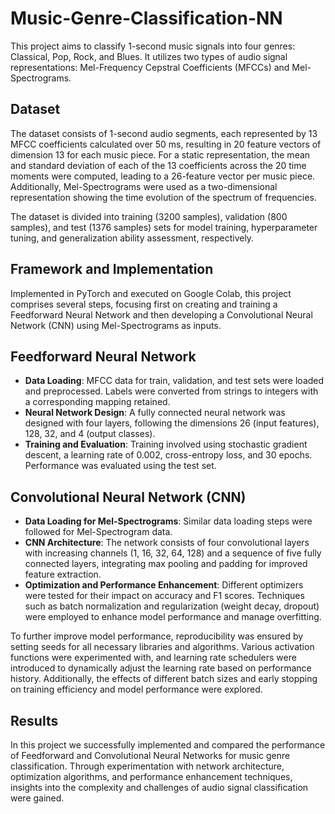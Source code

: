 # Music-Genre-Classification-NN
This project aims to classify 1-second music signals into four genres: Classical, Pop, Rock, and Blues. It utilizes two types of audio signal representations: Mel-Frequency Cepstral Coefficients (MFCCs) and Mel-Spectrograms.

## Dataset
The dataset consists of 1-second audio segments, each represented by 13 MFCC coefficients calculated over 50 ms, resulting in 20 feature vectors of dimension 13 for each music piece. For a static representation, the mean and standard deviation of each of the 13 coefficients across the 20 time moments were computed, leading to a 26-feature vector per music piece. Additionally, Mel-Spectrograms were used as a two-dimensional representation showing the time evolution of the spectrum of frequencies.

The dataset is divided into training (3200 samples), validation (800 samples), and test (1376 samples) sets for model training, hyperparameter tuning, and generalization ability assessment, respectively.

## Framework and Implementation
Implemented in PyTorch and executed on Google Colab, this project comprises several steps, focusing first on creating and training a Feedforward Neural Network and then developing a Convolutional Neural Network (CNN) using Mel-Spectrograms as inputs.

## Feedforward Neural Network
* **Data Loading**: MFCC data for train, validation, and test sets were loaded and preprocessed. Labels were converted from strings to integers with a corresponding mapping retained.
* **Neural Network Design**: A fully connected neural network was designed with four layers, following the dimensions 26 (input features), 128, 32, and 4 (output classes).
* **Training and Evaluation**: Training involved using stochastic gradient descent, a learning rate of 0.002, cross-entropy loss, and 30 epochs. Performance was evaluated using the test set.

## Convolutional Neural Network (CNN)
* **Data Loading for Mel-Spectrograms**: Similar data loading steps were followed for Mel-Spectrogram data.
* **CNN Architecture**: The network consists of four convolutional layers with increasing channels (1, 16, 32, 64, 128) and a sequence of five fully connected layers, integrating max pooling and padding for improved feature extraction.
* **Optimization and Performance Enhancement**: Different optimizers were tested for their impact on accuracy and F1 scores. Techniques such as batch normalization and regularization (weight decay, dropout) were employed to enhance model performance and manage overfitting.

To further improve model performance, reproducibility was ensured by setting seeds for all necessary libraries and algorithms. Various activation functions were experimented with, and learning rate schedulers were introduced to dynamically adjust the learning rate based on performance history. Additionally, the effects of different batch sizes and early stopping on training efficiency and model performance were explored.

## Results
In this project we successfully implemented and compared the performance of Feedforward and Convolutional Neural Networks for music genre classification. Through experimentation with network architecture, optimization algorithms, and performance enhancement techniques, insights into the complexity and challenges of audio signal classification were gained. 
